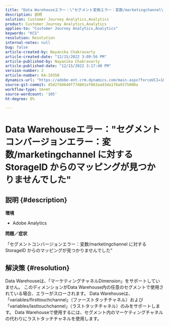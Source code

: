 ```yaml
---
title: "Data Warehouseエラー：\"セグメント変換エラー：変数/marketingchannel\"に対する StorageID からのマッピングが見つかりません"
description: 説明
solution: Customer Journey Analytics,Analytics
product: Customer Journey Analytics,Analytics
applies-to: "Customer Journey Analytics,Analytics"
keywords: "KCS"
resolution: Resolution
internal-notes: null
bug: false
article-created-by: Nayanika Chakravarty
article-created-date: "12/15/2022 3:09:56 PM"
article-published-by: Nayanika Chakravarty
article-published-date: "12/15/2022 3:17:40 PM"
version-number: 2
article-number: KA-19350
dynamics-url: "https://adobe-ent.crm.dynamics.com/main.aspx?forceUCI=1&pagetype=entityrecord&etn=knowledgearticle&id=985b0388-8a7c-ed11-81ac-6045bd006e5a"
source-git-commit: d5d27d4640f77d881ef063aa93da1f8a9375800a
workflow-type: tm+mt
source-wordcount: '105'
ht-degree: 8%

---
```


# Data Warehouseエラー：&quot;セグメントコンバージョンエラー：変数/marketingchannel に対する StorageID からのマッピングが見つかりませんでした&quot;

## 説明 {#description}


<b>環境</b>

- Adobe Analytics

<b>問題／症状</b>

「セグメントコンバージョンエラー：変数/marketingchannel に対する StorageID からのマッピングが見つかりませんでした&quot;


## 解決策 {#resolution}


Data Warehouseは、「マーケティングチャネルDimension」をサポートしていません。 このディメンションがData Warehouse内の任意のセグメントで使用されている場合、エラーがスローされます。 Data Warehouseは、「variables/firsttouchchannel」（ファーストタッチチャネル）および「variables/lasttouchchannel」（ラストタッチチャネル）のみをサポートします。 Data Warehouseで使用するには、セグメント内のマーケティングチャネルの代わりにラストタッチチャネルを使用します。
